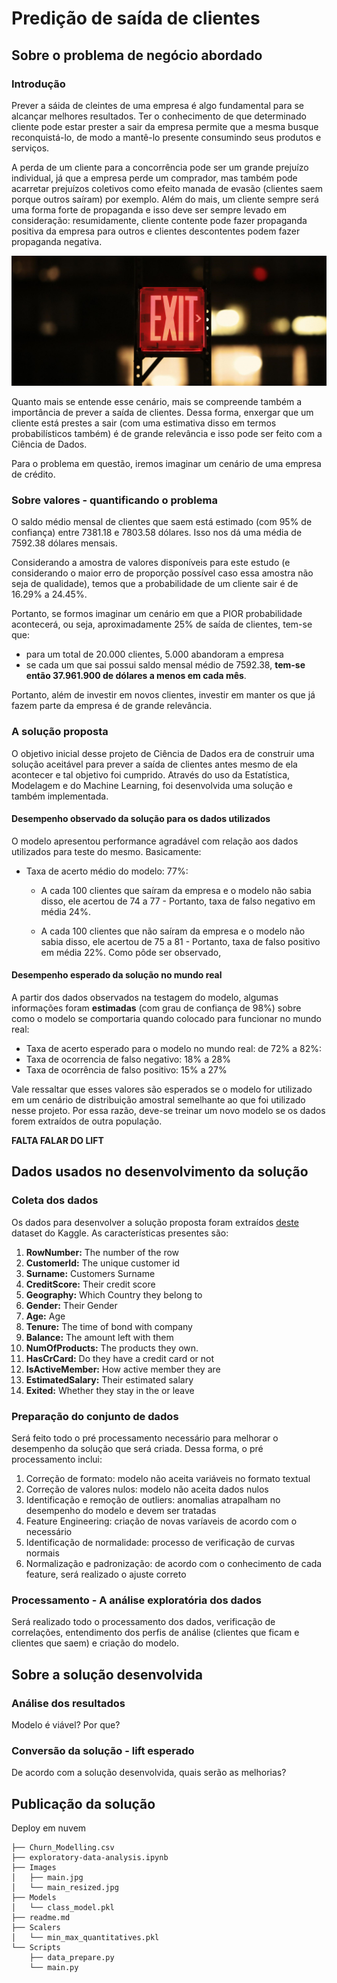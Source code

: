 # Predição de saída de clientes

## Sobre o problema de negócio abordado
### Introdução
Prever a sáida de cleintes de uma empresa é algo fundamental para se alcançar melhores resultados. Ter o conhecimento de que determinado cliente pode estar prester a sair da empresa permite que a mesma busque reconquistá-lo, de modo a mantê-lo presente consumindo seus produtos e serviços.

A perda de um cliente para a concorrência pode ser um grande prejuízo individual, já que a empresa perde um comprador, mas também pode acarretar prejuízos coletivos como efeito manada de evasão (clientes saem porque outros saíram) por exemplo. Além do mais, um cliente sempre será uma forma forte de propaganda e isso deve ser sempre levado em consideração: resumidamente, cliente contente pode fazer propaganda positiva da empresa para outros e clientes descontentes podem fazer propaganda negativa.


![main](Images/main_resized.jpg)


Quanto mais se entende esse cenário, mais se compreende também a importância de prever a saída de clientes. Dessa forma, enxergar que um cliente está prestes a sair (com uma estimativa disso em termos probabilísticos também) é de grande relevância e isso pode ser feito com a Ciência de Dados. 

Para o problema em questão, iremos imaginar um cenário de uma empresa de crédito.


### Sobre valores - quantificando o problema
O saldo médio mensal de clientes que saem está estimado (com 95% de confiança) entre 7381.18 e 7803.58 dólares. Isso nos dá uma média de 7592.38 dólares mensais. 

Considerando a amostra de valores disponíveis para este estudo (e considerando o maior erro de proporção possível caso essa amostra não seja de qualidade), temos que a probabilidade de um cliente sair é de 16.29% a 24.45%.

Portanto, se formos imaginar um cenário em que a PIOR probabilidade acontecerá, ou seja, aproximadamente 25% de saída de clientes, tem-se que:
- para um total de 20.000 clientes, 5.000 abandoram a empresa
- se cada um que sai possui saldo mensal médio de 7592.38, **tem-se então 37.961.900 de dólares a menos em cada mês**.


Portanto, além de investir em novos clientes, investir em manter os que já fazem parte da empresa é de grande relevância.

### A solução proposta

O objetivo inicial desse projeto de Ciência de Dados era de construir uma solução aceitável para prever a saída de clientes antes mesmo de ela acontecer e tal objetivo foi cumprido. Através do uso da Estatística, Modelagem e do Machine Learning, foi desenvolvida uma solução e também implementada. 

#### Desempenho observado da solução para os dados utilizados

O modelo apresentou performance agradável com relação aos dados utilizados para teste do mesmo. Basicamente:

- Taxa de acerto médio do modelo: 77%:
    - A cada 100 clientes que saíram da empresa e o modelo não sabia disso, ele acertou de 74 a 77 - Portanto, taxa de falso negativo em média 24%.

    - A cada 100 clientes que não saíram da empresa e o modelo não sabia disso, ele acertou de 75 a 81 - Portanto, taxa de falso positivo em média 22%.
    Como pôde ser observado,


#### Desempenho esperado da solução no mundo real

A partir dos dados observados na testagem do modelo, algumas informações foram **estimadas** (com grau de confiança de 98%) sobre como o modelo se comportaria quando colocado para funcionar no mundo real:
- Taxa de acerto esperado para o modelo no mundo real: de 72% a 82%:
- Taxa de ocorrencia de falso negativo: 18% a 28%
- Taxa de ocorrência de falso positivo: 15% a 27%

Vale ressaltar que esses valores são esperados se o modelo for utilizado em um cenário de distribuição amostral semelhante ao que foi utilizado nesse projeto. Por essa razão, deve-se treinar um novo modelo se os dados forem extraídos de outra população. 

**FALTA FALAR DO LIFT**






## Dados usados no desenvolvimento da solução

### Coleta dos dados

Os dados para desenvolver a solução proposta foram extraídos [deste](https://www.kaggle.com/datasets/shubh0799/churn-modelling) dataset do Kaggle. As características presentes são:

1. **RowNumber:** The number of the row
2. **CustomerId:** The unique customer id
3. **Surname:** Customers Surname
4. **CreditScore:** Their credit score
5. **Geography:** Which Country they belong to
6. **Gender:** Their Gender
7. **Age:** Age
8. **Tenure:** The time of bond with company
9. **Balance:** The amount left with them
10. **NumOfProducts:** The products they own.
11. **HasCrCard:** Do they have a credit card or not
12. **IsActiveMember:** How active member they are
13. **EstimatedSalary:** Their estimated salary
14. **Exited:** Whether they stay in the or leave


### Preparação do conjunto de dados

Será feito todo o pré processamento necessário para melhorar o desempenho da solução que será criada. Dessa forma, o pré processamento inclui:
1. Correção de formato: modelo não aceita variáveis no formato textual
2. Correção de valores nulos: modelo não aceita dados nulos
3. Identificação e remoção de outliers: anomalias atrapalham no desempenho do modelo e devem ser tratadas
4. Feature Engineering: criação de novas varíaveis de acordo com o necessário
5. Identificação de normalidade: processo de verificação de curvas normais
6. Normalização e padronização: de acordo com o conhecimento de cada feature, será realizado o ajuste correto


### Processamento - A análise exploratória dos dados

Será realizado todo o processamento dos dados, verificação de correlações, entendimento dos perfis de análise (clientes que ficam e clientes que saem) e criação do modelo.


## Sobre a solução desenvolvida

### Análise dos resultados
Modelo é viável? Por que?


### Conversão da solução - lift esperado
De acordo com a solução desenvolvida, quais serão as melhorias?

## Publicação da solução
Deploy em nuvem

```
├── Churn_Modelling.csv
├── exploratory-data-analysis.ipynb
├── Images
│   ├── main.jpg
│   └── main_resized.jpg
├── Models
│   └── class_model.pkl
├── readme.md
├── Scalers
│   └── min_max_quantitatives.pkl
└── Scripts
    ├── data_prepare.py
    └── main.py
```